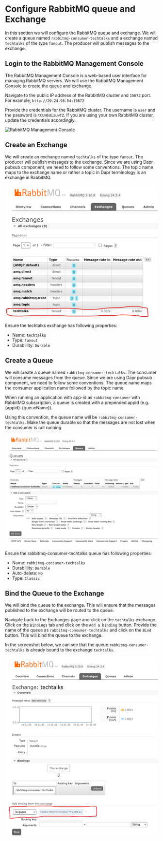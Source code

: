 # Configure RabbitMQ queue and Exchange

In this section we will configure the RabbitMQ queue and exchange. We will create a queue named `rabbitmq-consumer-techtalks` and a exchange named `techtalks` of the type `fanout`. The producer will publish messages to the exchange.

## Login to the RabbitMQ Management Console

The RabbitMQ Management Console is a web-based user interface for managing RabbitMQ servers. We will use the RabbitMQ Management Console to create the queue and exchange.

Navigate to the public IP address of the RabbitMQ cluster and `15672` port. For example, `http://20.24.98.54:15672`

Provide the credentials for the RabbitMQ cluster. The username is `user` and the password is `tCUN6UizuwTZ`. If you are using your own RabbitMQ cluster, update the credentials accordingly.

![RabbitMQ Management Console]({{site.baseurl}}/images/rabbitmq-management-console.png)

## Create an Exchange

We will create an exchange named `techtalks` of the type `fanout`. The producer will publish messages to the exchange. Since we are using Dapr pubsub component, we need to follow some conventions. The topic name maps to the exchange name or rather a topic in Dapr terminology is an exchange in RabbitMQ.

![Create Exchange](../images/techtalks-rabbitmq-exchange.png)

Ensure the techtalks exchange has following properties:

- Name: `techtalks`
- Type: `fanout`
- Durablility: `Durable`

## Create a Queue

We will create a queue named `rabbitmq-consumer-techtalks`. The consumer will consume messages from the queue. Since we are using Dapr pubsub component, we need to follow some conventions. The queue name maps the consumer application name followed by the topic name.

When running an application with app-id as `rabbitmq-consumer` with RabbitMQ subscription, a queue is created with a prepended appid (e.g. {appid}-{queueName}).

Using this convention, the queue name will be `rabbitmq-consumer-techtalks`. Make the queue durable so that the messages are not lost when the consumer is not running.

![RabbitMQ consumer TechTalks queue](../images/rabbitmq-consumer-techtalks-queue.png)

Ensure the rabbitmq-consumer-techtalks queue has following properties:

- Name: `rabbitmq-consumer-techtalks`
- Durablility: `Durable`
- Auto-delete: `No`
- Type: `Classic`

## Bind the Queue to the Exchange

We will bind the queue to the exchange. This will ensure that the messages published to the exchange will be routed to the queue.

Navigate back to the Exchanges page and click on the `techtalks` exchange. Click on the `Bindings` tab and click on the `Add a binding` button. Provide the name of the queue as `rabbitmq-consumer-techtalks` and click on the `Bind` button. This will bind the queue to the exchange.

In the screenshot below, we can see that the queue `rabbitmq-consumer-techtalks` is already bound to the exchange `techtalks`.

![Bind queue to exchange](../images/bind-queue-to-exchange.png)
